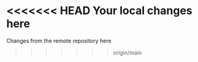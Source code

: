 <<<<<<< HEAD
Your local changes here
=======
Changes from the remote repository here
>>>>>>> origin/main
